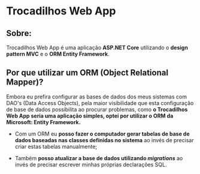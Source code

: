 # Trocadilhos Web App

## Sobre:
<p>Trocadilhos Web App é uma aplicação <strong>ASP.NET Core</strong> utilizando o <strong>design pattern MVC</strong> e o <strong>ORM Entity Framework</strong>.</p>

## Por que utilizar um ORM (Object Relational Mapper)?

<p>Embora eu prefira configurar as bases de dados dos meus sistemas com DAO's (Data Access Objects), 
pela maior visibilidade que esta configuração de base de dados possibilita ao procurar problemas,
como <strong>o Trocadilhos Web App seria uma aplicação simples, optei por utilizar o ORM da Microsoft: Entity Framework.</strong></p>


* <p>Com um ORM eu <strong>posso fazer o computador gerar tabelas de base de dados baseadas nas classes definidas no sistema</strong> ao invés de precisar criar estas tabelas manualmente;</p>
* <p>Também <strong>posso atualizar a base de dados utilizando <i>migrations</i></strong> ao invés de precisar escrever minhas próprias declarações SQL.</p>


